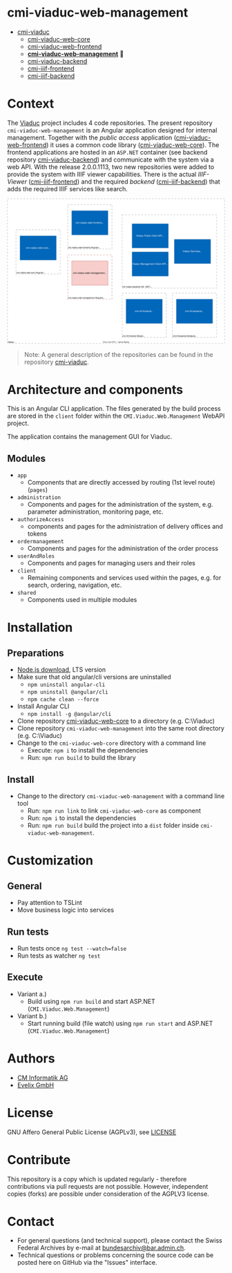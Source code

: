 # cmi-viaduc-web-management

- [cmi-viaduc](https://github.com/SwissFederalArchives/cmi-viaduc)
  - [cmi-viaduc-web-core](https://github.com/SwissFederalArchives/cmi-viaduc-web-core)
  - [cmi-viaduc-web-frontend](https://github.com/SwissFederalArchives/cmi-viaduc-web-frontend)
  - **[cmi-viaduc-web-management](https://github.com/SwissFederalArchives/cmi-viaduc-web-management)** :triangular_flag_on_post:
  - [cmi-viaduc-backend](https://github.com/SwissFederalArchives/cmi-viaduc-backend)
  - [cmi-iiif-frontend](https://github.com/SwissFederalArchives/cmi-iiif-frontend)
  - [cmi-iiif-backend](https://github.com/SwissFederalArchives/cmi-iiif-backend)


# Context

The [Viaduc](https://github.com/SwissFederalArchives/cmi-viaduc) project includes 4 code repositories. The present repository `cmi-viaduc-web-management` is an Angular application designed for internal management.
Together with the _public access_ application ([cmi-viaduc-web-frontend](https://github.com/SwissFederalArchives/cmi-viaduc-web-frontend)) it uses a common code library ([cmi-viaduc-web-core](https://github.com/SwissFederalArchives/cmi-viaduc-web-core)). The frontend applications are hosted in an `ASP.NET` container (see backend repository [cmi-viaduc-backend](https://github.com/SwissFederalArchives/cmi-viaduc-backend)) and communicate with the system via a web API. With the release 2.0.0.1113, two new repositories were added to provide the system with IIIF viewer capabilities. There is the actual _IIIF-Viewer_ ([cmi-iiif-frontend](https://github.com/SwissFederalArchives/cmi-iiif-frontend)) and the required _backend_ ([cmi-iiif-backend](https://github.com/SwissFederalArchives/cmi-iiif-backend)) that adds the required IIIF services like search.

![The Big-Picture](docs/imgs/context.svg)

> Note: A general description of the repositories can be found in the repository [cmi-viaduc](https://github.com/SwissFederalArchives/cmi-viaduc).

# Architecture and components

This is an Angular CLI application.
The files generated by the build process are stored in the `client` folder within the `CMI.Viaduc.Web.Management` WebAPI project.

The application contains the management GUI for Viaduc.

## Modules

- `app`
  - Components that are directly accessed by routing (1st level route) (`pages`)
- `administration`
  - Components and pages for the administration of the system, e.g. parameter administration, monitoring page, etc.
- `authorizeAccess`
  - components and pages for the administration of delivery offices and tokens
- `ordermanagement`
  - Components and pages for the administration of the order process
- `userAndRoles`
  - Components and pages for managing users and their roles
- `client`
  - Remaining components and services used within the pages, e.g. for search, ordering, navigation, etc.
- `shared`
  - Components used in multiple modules

# Installation

## Preparations

- [Node.js download](https://nodejs.org/en/), LTS version
- Make sure that old angular/cli versions are uninstalled
  - `npm uninstall angular-cli`
  - `npm uninstall @angular/cli`
  - `npm cache clean --force`
- Install Angular CLI
  - `npm install -g @angular/cli`
- Clone repository [cmi-viaduc-web-core](https://github.com/SwissFederalArchives/cmi-viaduc-web-core) to a directory (e.g. C:\Viaduc)
- Clone repository `cmi-viaduc-web-management` into the same root directory (e.g. C:\Viaduc)
- Change to the `cmi-viaduc-web-core` directory with a command line
  - Execute: `npm i` to install the dependencies
  - Run: `npm run build` to build the library

## Install

- Change to the directory `cmi-viaduc-web-management` with a command line tool
  - Run: `npm run link` to link `cmi-viaduc-web-core` as component
  - Run: `npm i` to install the dependencies
  - Run: `npm run build` build the project into a `dist` folder inside `cmi-viaduc-web-management`.

# Customization

## General

- Pay attention to TSLint
- Move business logic into services

## Run tests

- Run tests once `ng test --watch=false`
- Run tests as watcher `ng test`

## Execute

- Variant a.)
  - Build using `npm run build` and start ASP.NET (`CMI.Viaduc.Web.Management`)
- Variant b.)
  - Start running build (file watch) using `npm run start` and ASP.NET (`CMI.Viaduc.Web.Management`)

# Authors

- [CM Informatik AG](https://cmiag.ch)
- [Evelix GmbH](https://evelix.ch)

# License

GNU Affero General Public License (AGPLv3), see [LICENSE](LICENSE.TXT)

# Contribute

This repository is a copy which is updated regularly - therefore contributions via pull requests are not possible. However, independent copies (forks) are possible under consideration of the AGPLV3 license.

# Contact

- For general questions (and technical support), please contact the Swiss Federal Archives by e-mail at bundesarchiv@bar.admin.ch.
- Technical questions or problems concerning the source code can be posted here on GitHub via the "Issues" interface.
